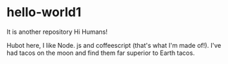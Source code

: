 # hello-world1
It is another repository
Hi Humans!

Hubot here, I like Node. js and coffeescript (that's what I'm made of!).
I've had tacos on the moon and find them far superior to Earth tacos.
